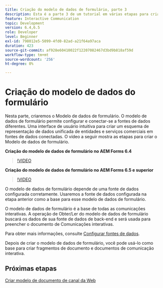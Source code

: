 ```yaml
---
title: Criação do modelo de dados de formulário, parte 3
description: Esta é a parte 3 de um tutorial em várias etapas para criar seu primeiro documento de comunicações interativas. Nesta parte, criaremos o Modelo de dados de formulário. O Modelo de dados de formulário permite configurar e conectar-se a diferentes fontes de dados.Ele fornece uma interface de usuário intuitiva para criar um esquema de representação de dados unificada de entidades e serviços comerciais em fontes de dados conectadas.O vídeo a seguir mostra as etapas para criar o Modelo de dados de formulário.
feature: Interactive Communication
topic: Development
version: 6.4,6.5
role: Developer
level: Beginner
exl-id: 798012e5-5099-4fd0-82ad-a21f64a97aca
duration: 423
source-git-commit: af928e60410022f12207082467d3bd9b818af59d
workflow-type: tm+mt
source-wordcount: '256'
ht-degree: 0%

---
```


# Criação do modelo de dados do formulário

Nesta parte, criaremos o Modelo de dados de formulário. O modelo de dados de formulário permite configurar e conectar-se a fontes de dados diferentes. Uma interface de usuário intuitiva para criar um esquema de representação de dados unificada de entidades e serviços comerciais em fontes de dados conectadas. O vídeo a seguir mostra as etapas para criar o Modelo de dados de formulário.

**Criação do modelo de dados de formulário no AEM Forms 6.4**

>[!VIDEO](https://video.tv.adobe.com/v/27763?quality=12&learn=on)

**Criação do modelo de dados de formulário no AEM Forms 6.5 e superior**

>[!VIDEO](https://video.tv.adobe.com/v/27765?quality=12&learn=on)

O modelo de dados de formulário depende de uma fonte de dados configurada corretamente. Usaremos a fonte de dados configurada na etapa anterior como a base para esse modelo de dados de formulário.

O modelo de dados de formulário é a base de todas as comunicações interativas. A operação de Obter/Ler do modelo de dados de formulário buscará os dados de sua fonte de dados de back-end e será usada para preencher o documento de Comunicações interativas.

Para obter mais informações, consulte [Configurar fontes de dados](parttwo.md).

Depois de criar o modelo de dados de formulário, você pode usá-lo como base para criar fragmentos de documento e documentos de comunicação interativa.

## Próximas etapas

[Criar modelo de documento de canal da Web](./partfour.md)


